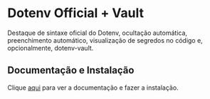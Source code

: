 # Dotenv Official + Vault

Destaque de sintaxe oficial do Dotenv, ocultação automática, preenchimento automático, visualização de segredos no código e, opcionalmente, dotenv-vault.

## Documentação e Instalação

Clique [aqui](https://marketplace.visualstudio.com/items?itemName=dotenv.dotenv-vscode) para ver a documentação e fazer a instalação.
